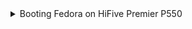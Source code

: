 <details>

<summary>Booting Fedora on HiFive Premier P550</summary>

# 0x01 Download Image

Download and burn the image to an SD card.

# 0x02 Configure SPI Boot Mode

Power off the board, set the boot switch to 0100 (keep the SD card inserted), then power on the board. The system should boot normally (refer to 2.3 Boot Flow in the manual).

https://www.sifive.com/document-file/hifive-premier-p550-software-reference-manual

# 0x03 Boot Fedora via sysboot

Interrupt the U-Boot boot process and execute the following commands to boot

```
load mmc 1:1 $kernel_addr_r /uEnv_EIC7700.txt
env import $kernel_addr_r
boot
```

</details>
